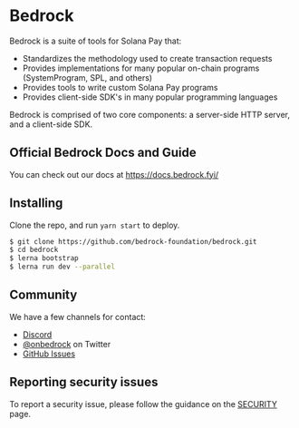 # Bedrock
Bedrock is a suite of tools for Solana Pay that:

- Standardizes the methodology used to create transaction requests
- Provides implementations for many popular on-chain programs (SystemProgram, SPL, and others)
- Provides tools to write custom Solana Pay programs
- Provides client-side SDK's in many popular programming languages

Bedrock is comprised of two core components: a server-side HTTP server, and a client-side SDK. 

## Official Bedrock Docs and Guide

You can check out our docs at https://docs.bedrock.fyi/

## Installing

Clone the repo, and run `yarn start` to deploy.

```bash
$ git clone https://github.com/bedrock-foundation/bedrock.git
$ cd bedrock
$ lerna bootstrap
$ lerna run dev --parallel
```

## Community

We have a few channels for contact:

- [Discord](https://discord.gg/onbedrock)
- [@onbedrock](https://twitter.com/onbedrock) on Twitter
- [GitHub Issues](https://github.com/bedrock-foundation/bedrock/issues)


## Reporting security issues

To report a security issue, please follow the guidance on the [SECURITY](.github/SECURITY.md) page.
